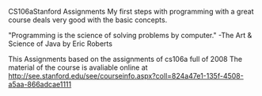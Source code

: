 CS106aStanford Assignments
My first steps with programming with a great course deals very good with the basic concepts.

"Programming is the science of solving problems by computer." -The Art & Science of Java by Eric Roberts

This Assignments based on the assignments of cs106a full of 2008 The material of the course is avaliable online at
http://see.stanford.edu/see/courseinfo.aspx?coll=824a47e1-135f-4508-a5aa-866adcae1111
